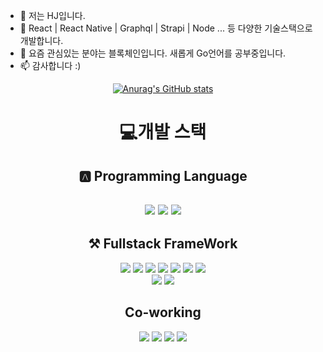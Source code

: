
- 👋 저는 HJ입니다.
- 👀 React | React Native | Graphql | Strapi | Node ... 등 다양한 기술스택으로 개발합니다. 
- 🌱 요즘 관심있는 분야는 블록체인입니다. 새롭게 Go언어를 공부중입니다. 
- 📫 감사합니다 :)

<div align="center">

[![Anurag's GitHub stats](https://github-readme-stats.vercel.app/api?username=hojunin)](https://github.com/anuraghazra/github-readme-stats&theme=dark)



<h1>💻개발 스택</h1>

<h2>🅰️ Programming Language<h2>
<div>
  <img src="https://img.shields.io/badge/JavaScript-F7DF1E?style=flat-square&logo=JavaScript&logoColor=black"/>
  <img src="https://img.shields.io/badge/TypeScript-3178C6?style=flat-square&logo=TypeScript&logoColor=black"/>
  <img src="https://img.shields.io/badge/Go-00ADD8?style=flat-square&logo=Go&logoColor=black"/>
</div>

<h2>⚒ Fullstack FrameWork</h2>
<div>
  <img src="https://img.shields.io/badge/React-61DAFB?style=flat-square&logo=React&logoColor=black"/>
  <img src="https://img.shields.io/badge/Expo-000020?style=flat-square&logo=Expo&logoColor=black"/>
  <img src="https://img.shields.io/badge/Node.js-339933?style=flat-square&logo=Node.js&logoColor=black"/>
  <img src="https://img.shields.io/badge/Express-000000?style=flat-square&logo=Express&logoColor=black"/>
  <img src="https://img.shields.io/badge/Strapi-2F2E8B?style=flat-square&logo=Strapi&logoColor=black"/>
  <img src="https://img.shields.io/badge/GraphQL-E10098?style=flat-square&logo=GraqphQL&logoColor=black"/>
  <img src="https://img.shields.io/badge/Apollo Graphql-311C87?style=flat-square&logo=Apollo Graphql&logoColor=black"/>
</div>
  <div>
    <img src="https://img.shields.io/badge/PostgreSQL-4169E1?style=flat-square&logo=PostgreSQL&logoColor=black"/>
    <img src="https://img.shields.io/badge/MongoDB-47A248?style=flat-square&logo=MongoDB&logoColor=black"/>
  </div>
  
<h2>Co-working</h2>
<div>
    <img src="https://img.shields.io/badge/Notion-000000?style=flat-square&logo=Notion&logoColor=white"/>
    <img src="https://img.shields.io/badge/Slack-4A154B?style=flat-square&logo=Slack&logoColor=black"/>
    <img src="https://img.shields.io/badge/Figma-F24E1E?style=flat-square&logo=Figma&logoColor=black"/>
    <img src="https://img.shields.io/badge/Jira-0052CC?style=flat-square&logo=Jira&logoColor=black"/>
  
  </div>
</div>
